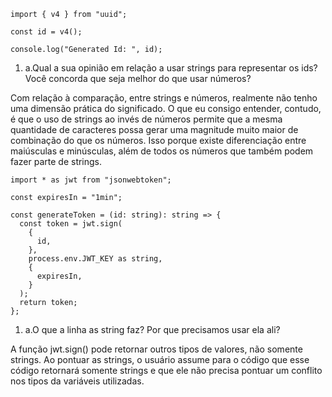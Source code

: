 ```tsx
import { v4 } from "uuid";

const id = v4();

console.log("Generated Id: ", id);
```

1. a.Qual a sua opinião em relação a usar strings para representar os ids? Você concorda que seja melhor do que usar números?

Com relação à comparação, entre strings e números, realmente não tenho uma dimensão prática do significado. O que eu consigo entender, contudo, é que o uso de strings ao invés de números permite que a mesma quantidade de caracteres possa gerar uma magnitude muito maior de combinação do que os números. Isso porque existe diferenciação entre maiúsculas e minúsculas, além de todos os números que também podem fazer parte de strings.

```tsx
import * as jwt from "jsonwebtoken";

const expiresIn = "1min";

const generateToken = (id: string): string => {
  const token = jwt.sign(
    {
      id,
    },
    process.env.JWT_KEY as string,
    {
      expiresIn,
    }
  );
  return token;
};
```

1. a.O que a linha as string faz? Por que precisamos usar ela ali?

A função jwt.sign() pode retornar outros tipos de valores, não somente strings. Ao pontuar as strings, o usuário assume para o código que esse código retornará somente strings e que ele não precisa pontuar um conflito nos tipos da variáveis utilizadas.
